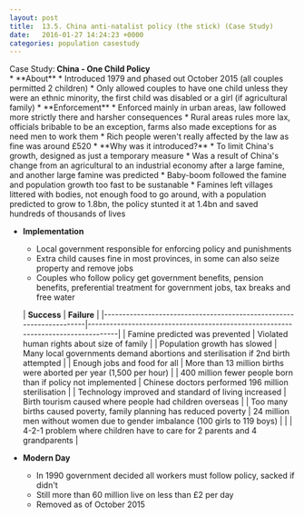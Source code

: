 ```yaml
---
layout: post
title:  13.5. China anti-natalist policy (the stick) (Case Study)
date:   2016-01-27 14:24:23 +0000
categories: population casestudy
---
```


<div class="know know-info">
<i class="fa fa-book" aria-hidden="true"></i> Case Study:<b>
China - One Child Policy
</b></div>
* **About**
	* Introduced 1979 and phased out October 2015 (all couples permitted 2 children)
	* Only allowed couples to have one child unless they were an ethnic minority, the first child was disabled or a girl (if agricultural family)
* **Enforcement**
	* Enforced mainly in urban areas, law followed more strictly there and harsher consequences
	* Rural areas rules more lax, officials bribable to be an exception, farms also made exceptions for as need men to work them
	* Rich people weren't really affected by the law as fine was around £520 
* **Why was it introduced?**   
	* To limit China's growth, designed as just a temporary measure
	* Was a result of China's change from an agricultural to an industrial economy after a large famine, and another large famine was predicted
	* Baby-boom followed the famine and population growth too fast to be sustanable
	* Famines left villages littered with bodies, not enough food to go around, with a population predicted to grow to 1.8bn, the policy stunted it at 1.4bn and saved hundreds of thousands of lives

* **Implementation**
	* Local government responsible for enforcing policy and punishments
	* Extra child causes fine in most provinces, in some can also seize property and remove jobs
	* Couples who follow policy get government benefits, pension benefits, preferential treatment for government jobs, tax breaks and free water

	| **Success**                                                         | **Failure**                                                                      |
|---------------------------------------------------------------------|----------------------------------------------------------------------------------|
| Famine predicted was prevented                                      | Violated human rights about size of family                                       |
| Population growth has slowed                                        | Many local governments demand abortions and sterilisation if 2nd birth attempted |
| Enough jobs and food for all                                        | More than 13 million births were aborted per year (1,500 per hour)               |
| 400 million fewer people born than if policy  not implemented       | Chinese doctors performed 196 million sterilisation                              |
| Technology improved and standard of living  increased               | Birth tourism caused where people had children overseas                          |
| Too many births caused poverty, family planning has reduced poverty | 24 million men without women due to gender imbalance (100 girls to 119 boys)     |
|                                                                     | 4-2-1 problem where children have to care for 2 parents and 4 grandparents       |

* **Modern Day**
	* In 1990 government decided all workers must follow policy, sacked if didn't
	* Still more than 60 million live on less than £2 per day
	* Removed as of October 2015 